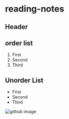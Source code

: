 # reading-notes
## Header

## order list
1. First
2. Second
3. Third

## Unorder List
* First
* Second
* Third

![github image](https://res.cloudinary.com/practicaldev/image/fetch/s--3GWZPuoM--/c_imagga_scale,f_auto,fl_progressive,h_420,q_auto,w_1000/https://thepracticaldev.s3.amazonaws.com/i/fk0849hvg2rt13bpqhjy.jpg)
